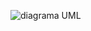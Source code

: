 ![diagrama UML](https://github.com/Sebastian-RP/WildAnimalsAPI/assets/55423389/ff705ae0-0681-4b74-95bb-2a54b28fb910)
